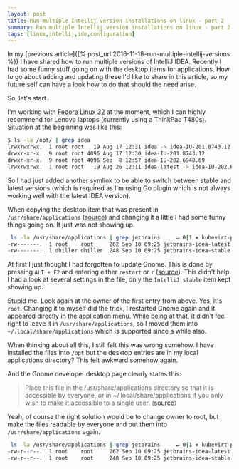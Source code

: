 ```yaml
---
layout: post
title: Run multiple Intellij version installations on linux - part 2
summary: Run multiple Intellij version installations on linux - part 2
tags: [linux,intellij,ide,configuration]
---
```


In my [previous article]({% post_url 2016-11-18-run-multiple-intellij-versions %}) I have shared how to run multiple versions of IntelliJ IDEA. Recently I had some funny stuff going on with the desktop items for applications. How to go about adding and updating these I'd like to share in this article, so my future self can have a look how to do that should the need arise.

So, let's start...

I'm working with [Fedora Linux 32](https://getfedora.org/) at the moment, which I can highly recommend for Lenovo laptops (currently using a ThinkPad T480s). Situation at the beginning was like this:

```bash
$ ls -la /opt/ | grep idea
lrwxrwxrwx.  1 root root   19 Aug 17 12:31 idea -> idea-IU-201.8743.12
drwxr-xr-x.  9 root root 4096 Aug 17 12:30 idea-IU-201.8743.12
drwxr-xr-x.  9 root root 4096 Sep  8 12:57 idea-IU-202.6948.69
lrwxrwxrwx.  1 root root   19 Aug 26 12:11 idea-latest -> idea-IU-202.6948.69
```

So I had just added another symlink to be able to switch between stable and latest versions (which is required as I'm using Go plugin which is not always working well with the latest IDEA version).

When copying the desktop item that was present in `/usr/share/applications` ([source](https://developer.gnome.org/integration-guide/stable/desktop-files.html.en)) and changing it a little I had some funny things going on. It just was not showing up.

```bash
 ls -la /usr/share/applications | grep jetbrains     ↵ 0|1 ⎈ kubevirt-prow-jobs/shift-ovirt-org:8443/dhiller@redhat.com/kubevirt-prow-jobs
-rw-------.  1 root    root     262 Sep 10 09:25 jetbrains-idea-latest.desktop
-rw-------.  1 dhiller dhiller  248 Sep 10 09:25 jetbrains-idea-stable.desktop
```

At first I just thought I had forgotten to update Gnome. This is done by pressing `ALT + F2` and entering either `restart` or `r` ([source](https://unix.stackexchange.com/questions/12118/how-do-i-refresh-gnome-3-applications)). This didn't help. I had a look at several settings in the file, only the `IntelliJ stable` item kept showing up.

Stupid me. Look again at the owner of the first entry from above. Yes, it's `root`. Changing it to myself did the trick, I restarted Gnome again and it appeared directly in the application menu. While being at that, it didn't feel right to leave it in `/usr/share/applications`, so I moved them into `~/.local/share/applications` which is supported since a while also.

When thinking about all this, I still felt this was wrong somehow. I have installed the files into `/opt` but the desktop entries are in my local applications directory? This felt awkward somehow again.

And the Gnome developer desktop page clearly states this:
> Place this file in the /usr/share/applications directory so that it is accessible by everyone, or in ~/.local/share/applications if you only wish to make it accessible to a single user.
([source](https://developer.gnome.org/integration-guide/stable/desktop-files.html.en))

Yeah, of course the right solution would be to change owner to root, but make the files readable by everyone and put them into `/usr/share/applications` again.

```bash
 ls -la /usr/share/applications | grep jetbrains     ↵ 0|1 ⎈ kubevirt-prow-jobs/shift-ovirt-org:8443/dhiller@redhat.com/kubevirt-prow-jobs
-rw-r--r--.  1 root    root     262 Sep 10 09:25 jetbrains-idea-latest.desktop
-rw-r--r--.  1 root    root     248 Sep 10 09:25 jetbrains-idea-stable.desktop
```
